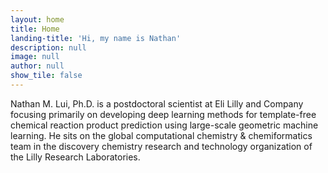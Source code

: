 ```yaml
---
layout: home
title: Home
landing-title: 'Hi, my name is Nathan'
description: null
image: null
author: null
show_tile: false
---
```


Nathan M. Lui, Ph.D. is a postdoctoral scientist at Eli Lilly and Company focusing primarily on developing deep learning methods for template-free chemical reaction product prediction using large-scale geometric machine learning. He sits on the global computational chemistry & chemiformatics team in the discovery chemistry research and technology organization of the Lilly Research Laboratories.
